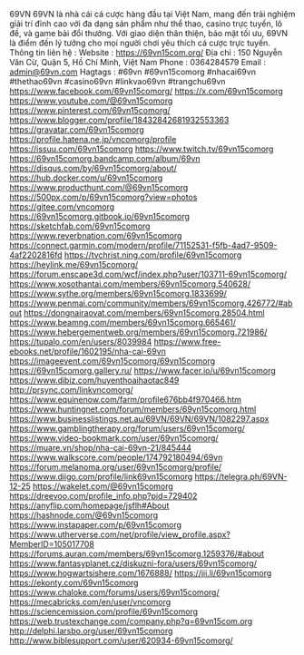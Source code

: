 69VN
69VN là nhà cái cá cược hàng đầu tại Việt Nam, mang đến trải nghiệm giải trí đỉnh cao với đa dạng sản phẩm như thể thao, casino trực tuyến, lô đề, và game bài đổi thưởng. Với giao diện thân thiện, bảo mật tối ưu, 69VN là điểm đến lý tưởng cho mọi người chơi yêu thích cá cược trực tuyến.
Thông tin liên hệ :
Website : https://69vn15com.org/
Địa chỉ : 150 Nguyễn Văn Cừ, Quận 5, Hồ Chí Minh, Việt Nam
Phone : 0364284579
Email : admin@69vn.com
Hagtags : #69vn #69vn15comorg #nhacai69vn #thethao69vn #casino69vn #linkvao69vn #trangchu69vn
https://www.facebook.com/69vn15comorg/
https://x.com/69vn15comorg
https://www.youtube.com/@69vn15comorg
https://www.pinterest.com/69vn15comorg/
https://www.blogger.com/profile/18432842681932553363
https://gravatar.com/69vn15comorg
https://profile.hatena.ne.jp/vncomorg/profile
https://issuu.com/69vn15comorg
https://www.twitch.tv/69vn15comorg
https://69vn15comorg.bandcamp.com/album/69vn
https://disqus.com/by/69vn15comorg/about/
https://hub.docker.com/u/69vn15comorg
https://www.producthunt.com/@69vn15comorg
https://500px.com/p/69vn15comorg?view=photos
https://gitee.com/vncomorg
https://69vn15comorg.gitbook.io/69vn15comorg
https://sketchfab.com/69vn15comorg
https://www.reverbnation.com/69vn15comorg
https://connect.garmin.com/modern/profile/71152531-f5fb-4ad7-9509-4af2202816fd
https://tvchrist.ning.com/profile/69vn15comorg
https://heylink.me/69vn15comorg/
https://forum.enscape3d.com/wcf/index.php?user/103711-69vn15comorg/
https://www.xosothantai.com/members/69vn15comorg.540628/
https://www.sythe.org/members/69vn15comorg.1833699/
https://www.penmai.com/community/members/69vn15comorg.426772/#about
https://dongnairaovat.com/members/69vn15comorg.28504.html
https://www.beamng.com/members/69vn15comorg.665461/
https://www.hebergementweb.org/members/69vn15comorg.721986/
https://tupalo.com/en/users/8039984
https://www.free-ebooks.net/profile/1602195/nha-cai-69vn
https://imageevent.com/69vn15comorg/69vn15comorg
https://69vn15comorg.gallery.ru/
https://www.facer.io/u/69vn15comorg
https://www.dibiz.com/huyenthoaihaotac849
http://prsync.com/linkvncomorg/
https://www.equinenow.com/farm/profile676bb4f970466.htm
https://www.huntingnet.com/forum/members/69vn15comorg.html
https://www.businesslistings.net.au/69VN/69VN/69VN/1082297.aspx
https://www.gamblingtherapy.org/forum/users/69vn15comorg/
https://www.video-bookmark.com/user/69vn15comorg/
https://muare.vn/shop/nha-cai-69vn-21/845444
https://www.walkscore.com/people/174792180494/69vn
https://forum.melanoma.org/user/69vn15comorg/profile/
https://www.diigo.com/profile/link69vn15comorg
https://telegra.ph/69VN-12-25
https://wakelet.com/@69vn15comorg
https://dreevoo.com/profile_info.php?pid=729402
https://anyflip.com/homepage/jsflh#About
https://hashnode.com/@69vn15comorg
https://www.instapaper.com/p/69vn15comorg
https://www.utherverse.com/net/profile/view_profile.aspx?MemberID=105017708
https://forums.auran.com/members/69vn15comorg.1259376/#about
https://www.fantasyplanet.cz/diskuzni-fora/users/69vn15comorg/
https://www.hogwartsishere.com/1676888/
https://jii.li/69vn15comorg
https://ekonty.com/69vn15comorg
https://www.chaloke.com/forums/users/69vn15comorg/
https://mecabricks.com/en/user/vncomorg
https://sciencemission.com/profile/69vn15comorg
https://web.trustexchange.com/company.php?q=69vn15com.org
http://delphi.larsbo.org/user/69vn15comorg
http://www.biblesupport.com/user/620934-69vn15comorg/